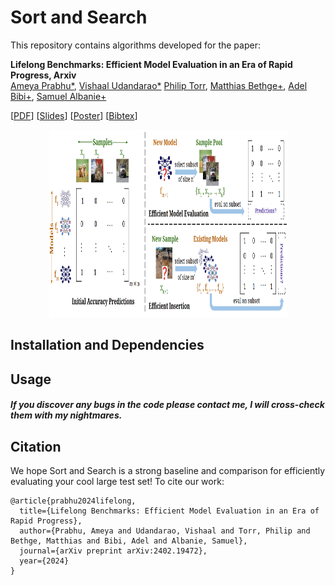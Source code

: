 # Sort and Search
 
This repository contains algorithms developed for the paper:

**Lifelong Benchmarks: Efficient Model Evaluation in an Era of Rapid Progress, Arxiv**  
[Ameya Prabhu*](https://drimpossible.github.io), [Vishaal Udandarao*](https://vishaal27.github.io/) [Philip Torr](https://www.robots.ox.ac.uk/~phst/), [Matthias Bethge+](https://bethgelab.org/people/), [Adel Bibi+](https://www.adelbibi.com/), [Samuel Albanie+](https://samuelalbanie.com/)

[[PDF](https://arxiv.org/abs/2402.19472)]
[[Slides]()]
[[Poster]()]
[[Bibtex](https://github.com/bethgelab/sort-and-search/#citation)]

<p align="center">
<a href="url"><img src="https://github.com/bethgelab/sort-and-search/blob/master/Process.png" height="300" width="381" ></a>
</p>

## Installation and Dependencies

 
## Usage


##### If you discover any bugs in the code please contact me, I will cross-check them with my nightmares.


## Citation

We hope Sort and Search is a strong baseline and comparison for efficiently evaluating your cool large test set! To cite our work:

```
@article{prabhu2024lifelong,
  title={Lifelong Benchmarks: Efficient Model Evaluation in an Era of Rapid Progress},
  author={Prabhu, Ameya and Udandarao, Vishaal and Torr, Philip and Bethge, Matthias and Bibi, Adel and Albanie, Samuel},
  journal={arXiv preprint arXiv:2402.19472},
  year={2024}
}
```
